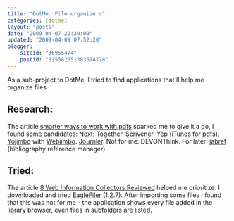 ```yaml
---
title: "DotMe: File organizers"
categories: [dotme]
layout: "posts"
date: "2009-04-07 22:30:00"
updated: "2009-04-09 07:52:20"
blogger:
    siteid: "36955474"
    postid: "815582651303674778"
---
```


As a sub-project to DotMe, I tried to find applications that'll help me organize files
## Research:
The article <a href="http://www.macdevcenter.com/pub/a/mac/2007/07/11/smarter-ways-to-work-with-pdfs.html">smarter ways to work with pdfs</a> sparked me to give it a go, I found some candidates:
Next: <a href="http://reinventedsoftware.com/together/">Together</a>.
Scrivener.
<a href="http://news.softpedia.com/news/Yep--73594.shtml">Yep</a> (iTunes for pdfs).
<a href="http://www.macworld.com/article/49786/2006/03/yojimbo.html">Yojimbo</a> with <a href="http://www.pcpro.co.uk/macuser/news/120794/webjimbo-puts-yojimbo-on-the-net.html?searchString=yojimbo">Webjimbo</a>.
<a href="http://journler.com/">Journler</a>.
Not for me: DEVONThink.
For later: <a href="http://jabref.sourceforge.net/">jabref</a> (bibliography reference manager).

## Tried:
The article <a href="http://danieljomphe.wordpress.com/2008/01/31/8-web-information-collectors-reviewed/">8 Web Information Collectors Reviewed</a> helped me prioritize.
I downloaded and tried <a href="http://c-command.com/eaglefiler/">EagleFiler</a> (1.2.7). After importing some files I found that this was not for me - the application shows every file added in the library browser, even files in subfolders are listed.
